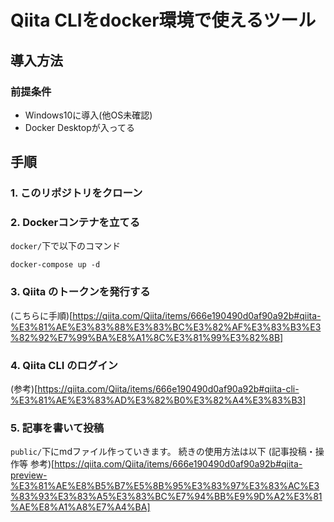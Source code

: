 # Qiita CLIをdocker環境で使えるツール

## 導入方法
### 前提条件
- Windows10に導入(他OS未確認)
- Docker Desktopが入ってる

## 手順
### 1. このリポジトリをクローン

### 2. Dockerコンテナを立てる
`docker/`下で以下のコマンド
```
docker-compose up -d
```

### 3. Qiita のトークンを発行する
(こちらに手順)[https://qiita.com/Qiita/items/666e190490d0af90a92b#qiita-%E3%81%AE%E3%83%88%E3%83%BC%E3%82%AF%E3%83%B3%E3%82%92%E7%99%BA%E8%A1%8C%E3%81%99%E3%82%8B]

### 4. Qiita CLI のログイン
(参考)[https://qiita.com/Qiita/items/666e190490d0af90a92b#qiita-cli-%E3%81%AE%E3%83%AD%E3%82%B0%E3%82%A4%E3%83%B3]

### 5. 記事を書いて投稿
`public/`下にmdファイル作っていきます。
続きの使用方法は以下
(記事投稿・操作等 参考)[https://qiita.com/Qiita/items/666e190490d0af90a92b#qiita-preview-%E3%81%AE%E8%B5%B7%E5%8B%95%E3%83%97%E3%83%AC%E3%83%93%E3%83%A5%E3%83%BC%E7%94%BB%E9%9D%A2%E3%81%AE%E8%A1%A8%E7%A4%BA]